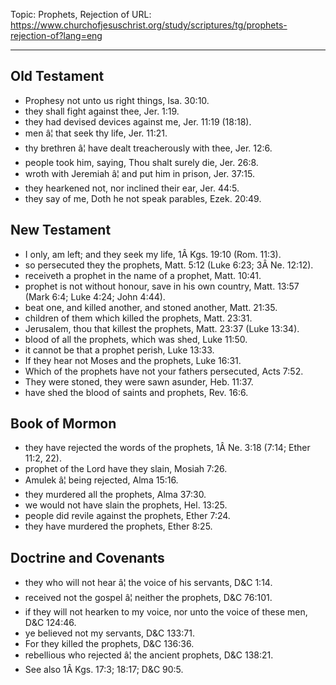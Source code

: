 Topic: Prophets, Rejection of
URL: https://www.churchofjesuschrist.org/study/scriptures/tg/prophets-rejection-of?lang=eng

---

## Old Testament

- Prophesy not unto us right things, Isa. 30:10.
- they shall fight against thee, Jer. 1:19.
- they had devised devices against me, Jer. 11:19 (18:18).
- men â¦ that seek thy life, Jer. 11:21.
- thy brethren â¦ have dealt treacherously with thee, Jer. 12:6.
- people took him, saying, Thou shalt surely die, Jer. 26:8.
- wroth with Jeremiah â¦ and put him in prison, Jer. 37:15.
- they hearkened not, nor inclined their ear, Jer. 44:5.
- they say of me, Doth he not speak parables, Ezek. 20:49.

## New Testament

- I only, am left; and they seek my life, 1Â Kgs. 19:10 (Rom. 11:3).
- so persecuted they the prophets, Matt. 5:12 (Luke 6:23; 3Â Ne. 12:12).
- receiveth a prophet in the name of a prophet, Matt. 10:41.
- prophet is not without honour, save in his own country, Matt. 13:57 (Mark 6:4; Luke 4:24; John 4:44).
- beat one, and killed another, and stoned another, Matt. 21:35.
- children of them which killed the prophets, Matt. 23:31.
- Jerusalem, thou that killest the prophets, Matt. 23:37 (Luke 13:34).
- blood of all the prophets, which was shed, Luke 11:50.
- it cannot be that a prophet perish, Luke 13:33.
- If they hear not Moses and the prophets, Luke 16:31.
- Which of the prophets have not your fathers persecuted, Acts 7:52.
- They were stoned, they were sawn asunder, Heb. 11:37.
- have shed the blood of saints and prophets, Rev. 16:6.

## Book of Mormon

- they have rejected the words of the prophets, 1Â Ne. 3:18 (7:14; Ether 11:2, 22).
- prophet of the Lord have they slain, Mosiah 7:26.
- Amulek â¦ being rejected, Alma 15:16.
- they murdered all the prophets, Alma 37:30.
- we would not have slain the prophets, Hel. 13:25.
- people did revile against the prophets, Ether 7:24.
- they have murdered the prophets, Ether 8:25.

## Doctrine and Covenants

- they who will not hear â¦ the voice of his servants, D&C 1:14.
- received not the gospel â¦ neither the prophets, D&C 76:101.
- if they will not hearken to my voice, nor unto the voice of these men, D&C 124:46.
- ye believed not my servants, D&C 133:71.
- For they killed the prophets, D&C 136:36.
- rebellious who rejected â¦ the ancient prophets, D&C 138:21.
- See also 1Â Kgs. 17:3; 18:17; D&C 90:5.

